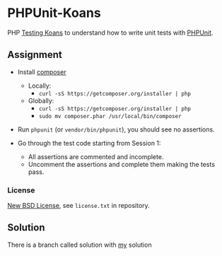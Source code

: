 # PHPUnit-Koans
PHP [Testing Koans](http://blog.code-cop.org/2015/12/testing-koans.html) to understand how to write unit tests with [PHPUnit](https://phpunit.de/).

## Assignment ##

* Install [composer](https://getcomposer.org/)
	- Locally: 
		- `curl -sS https://getcomposer.org/installer | php`
	- Globally:
		- `curl -sS https://getcomposer.org/installer | php`
		- `sudo mv composer.phar /usr/local/bin/composer`

* Run `phpunit` (or `vendor/bin/phpunit`), you should see no assertions.
* Go through the test code starting from Session 1:
    * All assertions are commented and incomplete.
    * Uncomment the assertions and complete them making the tests pass.

### License ###
[New BSD License](http://opensource.org/licenses/bsd-license.php), see `license.txt` in repository.

## Solution 
There is a branch called solution with [my](http://www.luisrovirosa.com) solution